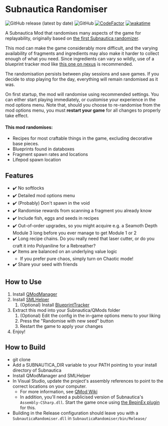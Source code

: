 # Subnautica Randomiser

![GitHub release (latest by date)](https://img.shields.io/github/v/release/tinyhoot/SubnauticaRandomiser)
![GitHub](https://img.shields.io/github/license/tinyhoot/SubnauticaRandomiser)
[![CodeFactor](https://www.codefactor.io/repository/github/tinyhoot/subnauticarandomiser/badge/dev)](https://www.codefactor.io/repository/github/tinyhoot/subnauticarandomiser/overview/master)
[![wakatime](https://wakatime.com/badge/user/d7c60741-27ca-486e-a1d0-e23b93d91114/project/acdd8cb2-0e10-422a-990f-d717dc24ae45.svg)](https://wakatime.com/badge/user/d7c60741-27ca-486e-a1d0-e23b93d91114/project/acdd8cb2-0e10-422a-990f-d717dc24ae45)

A Subnautica Mod that randomises many aspects of the game for replayability, originally based on [the first Subnautica randomizer](https://github.com/stephenengland/SubnauticaRandomizer).

This mod can make the game considerably more difficult, and the varying availability of fragments and ingredients may also make it harder to collect enough of what you need. Since ingredients can vary so wildly, use of a blueprint tracker mod like [this one on nexus](https://www.nexusmods.com/subnautica/mods/22) is recommended.

The randomisation persists between play sessions and save games. If you decide to stop playing for the day, everything will remain randomised as it was. 

On first startup, the mod will randomise using recommended settings. You can either start playing immediately, or customise your experience in the mod options menu. Note that, should you choose to re-randomise from the mod options menu, you must **restart your game** for all changes to properly take effect.

#### This mod randomises:
* Recipes for most craftable things in the game, excluding decorative base pieces.
* Blueprints found in databoxes
* Fragment spawn rates and locations
* Lifepod spawn location

## Features
- ✔️ No softlocks
- ✔️ Detailed mod options menu
- ✔️ (Probably) Don't spawn in the void
- ✔️ Randomise rewards from scanning a fragment you already know
- ✔️ Include fish, eggs and seeds in recipes
- ✔️ Out-of-order upgrades, so you might acquire e.g. a Seamoth Depth Module 3 long before you ever manage to get Module 1 or 2
- ✔️ Long recipe chains. Do you really need that laser cutter, or do you craft it into Polyaniline for a Rebreather?
- ✔️ Items are balanced on an underlying value logic
   - If you prefer pure chaos, simply turn on Chaotic mode!
- ✔️ Share your seed with friends

## How to Use
1. Install [QModManager](https://www.nexusmods.com/subnautica/mods/201)
2. Install [SMLHelper](https://www.nexusmods.com/subnautica/mods/113)
   1. (Optional) Install [BlueprintTracker](https://www.nexusmods.com/subnautica/mods/22)
3. Extract this mod into your Subnautica/QMods folder
   1. (Optional) Edit the config in the in-game options menu to your liking
   2. Press the "Randomise with new seed" button
   3. Restart the game to apply your changes
4. Enjoy!

## How to Build
* git clone
* Add a SUBNAUTICA_DIR variable to your PATH pointing to your install directory of Subnautica
* Install QModManager and SMLHelper
* In Visual Studio, update the project's assembly references to point to the correct locations on your computer.
  * For more information, see [QMod Wiki](https://github.com/SubnauticaModding/QModManager/wiki/Libraries)
  * In addition, you'll need a publicised version of Subnautica's `Assembly-CSharp.dll`. Start the game once using [the BepinEx plugin](https://github.com/MrPurple6411/Bepinex-Tools/releases/) for this.
* Building in the Release configuration should leave you with a `SubnauticaRandomiser.dll` in `SubnauticaRandomiser/bin/Release/`
